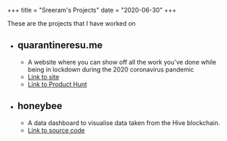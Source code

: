 +++
title = "Sreeram's Projects"
date = "2020-06-30"
+++

These are the projects that I have worked on 

* ## quarantineresu.me
    * A website where you can show off all the work you've done while being in lockdown during the 2020 coronavirus pandemic 
    * [Link to site](https://quarantineresu.me)
    * [Link to Product Hunt](https://producthunt.com/posts/quarantine-resume)

* ## honeybee
    * A data dashboard to visualise data taken from the Hive blockchain. 
    * [Link to source code](https://github.com/fillerink/honeybee)

